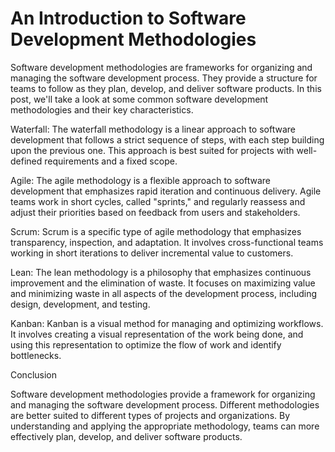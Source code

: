 # An Introduction to Software Development Methodologies

Software development methodologies are frameworks for organizing and managing the software development process. They provide a structure for teams to follow as they plan, develop, and deliver software products. In this post, we'll take a look at some common software development methodologies and their key characteristics.

Waterfall: The waterfall methodology is a linear approach to software development that follows a strict sequence of steps, with each step building upon the previous one. This approach is best suited for projects with well-defined requirements and a fixed scope.

Agile: The agile methodology is a flexible approach to software development that emphasizes rapid iteration and continuous delivery. Agile teams work in short cycles, called "sprints," and regularly reassess and adjust their priorities based on feedback from users and stakeholders.

Scrum: Scrum is a specific type of agile methodology that emphasizes transparency, inspection, and adaptation. It involves cross-functional teams working in short iterations to deliver incremental value to customers.

Lean: The lean methodology is a philosophy that emphasizes continuous improvement and the elimination of waste. It focuses on maximizing value and minimizing waste in all aspects of the development process, including design, development, and testing.

Kanban: Kanban is a visual method for managing and optimizing workflows. It involves creating a visual representation of the work being done, and using this representation to optimize the flow of work and identify bottlenecks.

Conclusion

Software development methodologies provide a framework for organizing and managing the software development process. Different methodologies are better suited to different types of projects and organizations. By understanding and applying the appropriate methodology, teams can more effectively plan, develop, and deliver software products.
